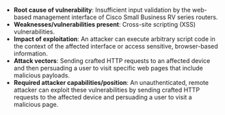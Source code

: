 - **Root cause of vulnerability**: Insufficient input validation by the web-based management interface of Cisco Small Business RV series routers.
- **Weaknesses/vulnerabilities present**: Cross-site scripting (XSS) vulnerabilities.
- **Impact of exploitation**: An attacker can execute arbitrary script code in the context of the affected interface or access sensitive, browser-based information.
- **Attack vectors**: Sending crafted HTTP requests to an affected device and then persuading a user to visit specific web pages that include malicious payloads.
- **Required attacker capabilities/position**: An unauthenticated, remote attacker can exploit these vulnerabilities by sending crafted HTTP requests to the affected device and persuading a user to visit a malicious page.